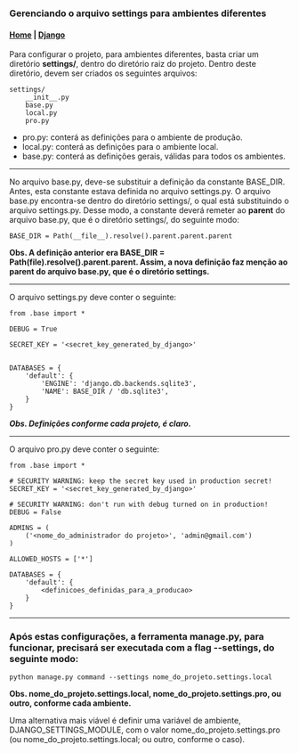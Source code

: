 ### Gerenciando o arquivo settings para ambientes diferentes

#### [Home](../../../index.md) | [Django](../index.md)

Para configurar o projeto, para ambientes diferentes, basta criar um diretório __settings/__, dentro do diretório raiz do projeto. Dentro deste diretório, devem ser criados os seguintes arquivos:

```
settings/
    __init__.py
    base.py
    local.py
    pro.py
```
- pro.py: conterá as definições para o ambiente de produção.
- local.py: conterá as definições para o ambiente local.
- base.py: conterá as definições gerais, válidas para todos os ambientes.

---

No arquivo base.py, deve-se substituir a definição da constante BASE_DIR. Antes, esta constante estava definida no arquivo settings.py. O arquivo base.py encontra-se dentro do diretório settings/, o qual está substituindo o arquivo settings.py. Desse modo, a constante deverá remeter ao __parent__ do arquivo base.py, que é o diretório settings/, do seguinte modo:

```
BASE_DIR = Path(__file__).resolve().parent.parent.parent
```
__**Obs. A definição anterior era BASE_DIR = Path(__file__).resolve().parent.parent. Assim, a nova definição faz menção ao parent do arquivo base.py, que é o diretório settings.**__

---

O arquivo settings.py deve conter o seguinte:

```
from .base import *

DEBUG = True

SECRET_KEY = '<secret_key_generated_by_django>'


DATABASES = {
    'default': {
        'ENGINE': 'django.db.backends.sqlite3',
        'NAME': BASE_DIR / 'db.sqlite3',
    }
}
```
_**Obs. Definições conforme cada projeto, é claro.**_

---

O arquivo pro.py deve conter o seguinte:

```
from .base import *

# SECURITY WARNING: keep the secret key used in production secret!
SECRET_KEY = '<secret_key_generated_by_django>'

# SECURITY WARNING: don't run with debug turned on in production!
DEBUG = False

ADMINS = (
    ('<nome_do_administrador do projeto>', 'admin@gmail.com')
)

ALLOWED_HOSTS = ['*']

DATABASES = {
    'default': {
        <definicoes_definidas_para_a_producao>
    }
}
```

---
### Após estas configurações, a ferramenta manage.py, para funcionar, precisará ser executada com a flag --settings, do seguinte modo:

```
python manage.py command --settings nome_do_projeto.settings.local
```
__**Obs. nome_do_projeto.settings.local, nome_do_projeto.settings.pro, ou outro, conforme cada ambiente.**__

Uma alternativa mais viável é definir uma variável de ambiente, DJANGO_SETTINGS_MODULE, com o valor nome_do_projeto.settings.pro (ou nome_do_projeto.settings.local; ou outro, conforme o caso).